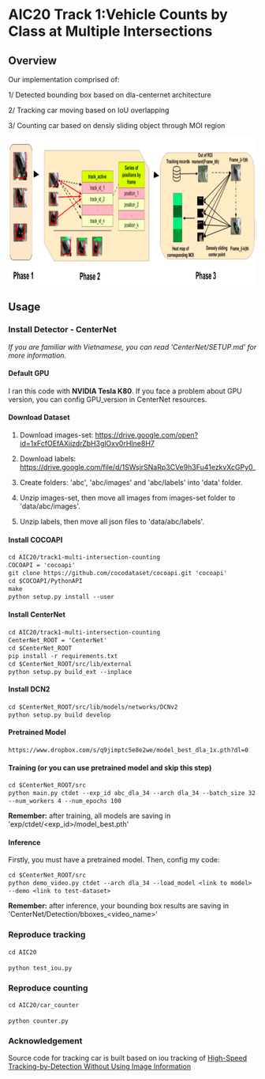 # AIC20 Track 1:Vehicle Counts by Class at Multiple Intersections
## Overview 

Our implementation comprised of: 

1/ Detected bounding box based on dla-centernet architecture

2/ Tracking car moving based on IoU overlapping

3/ Counting car based on densly sliding object through MOI region

<img src="pipeline_git.png" width=800 height=300 />

## Usage 

### Install Detector - CenterNet
*If you are familiar with Vietnamese, you can read 'CenterNet/SETUP.md' for more information.*

#### Default GPU
I ran this code with **NVIDIA Tesla K80**. If you face a problem about GPU version, you can config GPU_version in CenterNet resources.

#### Download Dataset
1. Download images-set:
https://drive.google.com/open?id=1xFcfOEfAXjjzdrZbH3glOxv0rHIne8H7

2. Download labels:
https://drive.google.com/file/d/1SWsjrSNaRp3CVe9h3Fu41ezkvXcGPy0_

3. Create folders: 'abc', 'abc/images' and 'abc/labels' into 'data' folder.

4. Unzip images-set, then move all images from images-set folder to 'data/abc/images'.

5. Unzip labels, then move all json files to 'data/abc/labels'.

#### Install COCOAPI
```
cd AIC20/track1-multi-intersection-counting
COCOAPI = 'cocoapi'
git clone https://github.com/cocodataset/cocoapi.git 'cocoapi'
cd $COCOAPI/PythonAPI
make
python setup.py install --user
```

#### Install CenterNet
```
cd AIC20/track1-multi-intersection-counting
CenterNet_ROOT = 'CenterNet'
cd $CenterNet_ROOT
pip install -r requirements.txt
cd $CenterNet_ROOT/src/lib/external
python setup.py build_ext --inplace
```

#### Install DCN2
```
cd $CenterNet_ROOT/src/lib/models/networks/DCNv2
python setup.py build develop
```

#### Pretrained Model
```
https://www.dropbox.com/s/q9jimptc5e8e2we/model_best_dla_1x.pth?dl=0
```

#### Training (or you can use pretrained model and skip this step)
```
cd $CenterNet_ROOT/src
python main.py ctdet --exp_id abc_dla_34 --arch dla_34 --batch_size 32 --num_workers 4 --num_epochs 100
```
**Remember:** after training, all models are saving in 'exp/ctdet/<exp_id>/model_best.pth'

#### Inference
Firstly, you must have a pretrained model. Then, config my code:
```
cd $CenterNet_ROOT/src
python demo_video.py ctdet --arch dla_34 --load_model <link to model> --demo <link to test-dataset>
```
**Remember:** after inference, your bounding box results are saving in 'CenterNet/Detection/bboxes_<video_name>'


### Reproduce tracking

```
cd AIC20

python test_iou.py
```

### Reproduce counting

```
cd AIC20/car_counter

python counter.py
```

### Acknowledgement

Source code for tracking car is built based on iou tracking of [High-Speed Tracking-by-Detection Without Using Image Information](https://github.com/bochinski/iou-tracker)



